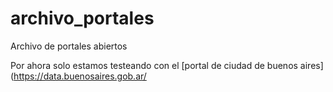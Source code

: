 # archivo_portales
Archivo de portales abiertos

Por ahora solo estamos testeando con el [portal de ciudad de buenos aires](https://data.buenosaires.gob.ar/
